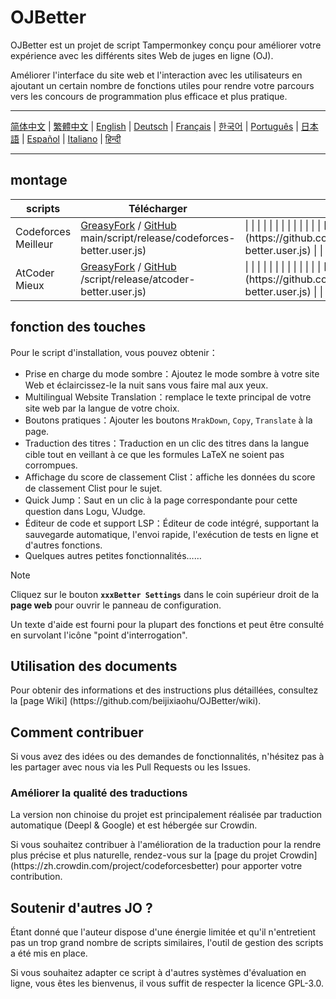 # OJBetter

OJBetter est un projet de script Tampermonkey conçu pour améliorer votre expérience avec les différents sites Web de juges en ligne (OJ).

Améliorer l'interface du site web et l'interaction avec les utilisateurs en ajoutant un certain nombre de fonctions utiles pour rendre votre parcours vers les concours de programmation plus efficace et plus pratique.

***

[简体中文](https://github.com/beijixiaohu/OJBetter/blob/main/README.md) | [繁體中文](https://github.com/beijixiaohu/OJBetter/blob/main/i18n/zh-Hant/README.md) | [English](https://github.com/beijixiaohu/OJBetter/blob/main/i18n/en/README.md) | [Deutsch](https://github.com/beijixiaohu/OJBetter/blob/main/i18n/de/README.md) | [Français](https://github.com/beijixiaohu/OJBetter/blob/main/i18n/fr/README.md) | [한국어](https://github.com/beijixiaohu/OJBetter/blob/main/i18n/ko/README.md) | [Português](https://github.com/beijixiaohu/OJBetter/blob/main/i18n/pt/README.md) | [日本語](https://github.com/beijixiaohu/OJBetter/blob/main/i18n/ja/README.md) | [Español](https://github.com/beijixiaohu/OJBetter/blob/main/i18n/es/README.md) | [Italiano](https://github.com/beijixiaohu/OJBetter/blob/main/i18n/it/README.md) | [हिन्दी](https://github.com/beijixiaohu/OJBetter/blob/main/i18n/hi/README.md)

***

## montage

| scripts             | Télécharger                                                                                                                                                                         | Téléchargement de la version bêta                                                                                                                                                                                                                      |
| ------------------- | ----------------------------------------------------------------------------------------------------------------------------------------------------------------------------------- | ------------------------------------------------------------------------------------------------------------------------------------------------------------------------------------------------------------------------------------------------------ |
| Codeforces Meilleur | [GreasyFork](https://greasyfork.org/zh-CN/scripts/465777-codeforces-better) / [GitHub](https://github.com/beijixiaohu/OJBetter/raw/) main/script/release/codeforces-better.user.js) | \| \| \| \| \| \| \| \| \| \| \| \| \| [GitHub] (https\://github.com/beijixiaohu/OJBetter/raw/main/script/dev/codeforces-better.user.js) \| \| \| \| \| \| \| \| \| \| \| \| \| |
| AtCoder Mieux       | [GreasyFork](https://greasyfork.org/zh-CN/scripts/471106-atcoder-better) / [GitHub](https://github.com/beijixiaohu/OJBetter/raw/main) /script/release/atcoder-better.user.js)       | \| \| \| \| \| \| \| \| \| \| \| \| \| [GitHub] (https\://github.com/beijixiaohu/OJBetter/raw/main/script/dev/atcoder-better.user.js)    \| \| \| \| \| \| \| \| \| \| \| \| \| |

## fonction des touches

Pour le script d'installation, vous pouvez obtenir：

- Prise en charge du mode sombre：Ajoutez le mode sombre à votre site Web et éclaircissez-le la nuit sans vous faire mal aux yeux.
- Multilingual Website Translation：remplace le texte principal de votre site web par la langue de votre choix.
- Boutons pratiques：Ajouter les boutons `MrakDown`, `Copy`, `Translate` à la page.
- Traduction des titres：Traduction en un clic des titres dans la langue cible tout en veillant à ce que les formules LaTeX ne soient pas corrompues.
- Affichage du score de classement Clist：affiche les données du score de classement Clist pour le sujet.
- Quick Jump：Saut en un clic à la page correspondante pour cette question dans Logu, VJudge.
- Éditeur de code et support LSP：Éditeur de code intégré, supportant la sauvegarde automatique, l'envoi rapide, l'exécution de tests en ligne et d'autres fonctions.
- Quelques autres petites fonctionnalités……

> [!NOTE]
>
> Cliquez sur le bouton **`xxxBetter Settings`** dans le coin supérieur droit de la **page web** pour ouvrir le panneau de configuration.
>
> Un texte d'aide est fourni pour la plupart des fonctions et peut être consulté en survolant l'icône "point d'interrogation".

## Utilisation des documents

Pour obtenir des informations et des instructions plus détaillées, consultez la [page Wiki] (https\://github.com/beijixiaohu/OJBetter/wiki).

## Comment contribuer

Si vous avez des idées ou des demandes de fonctionnalités, n'hésitez pas à les partager avec nous via les Pull Requests ou les Issues.

### Améliorer la qualité des traductions

La version non chinoise du projet est principalement réalisée par traduction automatique (Deepl & Google) et est hébergée sur Crowdin.

Si vous souhaitez contribuer à l'amélioration de la traduction pour la rendre plus précise et plus naturelle, rendez-vous sur la [page du projet Crowdin] (https\://zh.crowdin.com/project/codeforcesbetter) pour apporter votre contribution.

## Soutenir d'autres JO ?

Étant donné que l'auteur dispose d'une énergie limitée et qu'il n'entretient pas un trop grand nombre de scripts similaires, l'outil de gestion des scripts a été mis en place.

Si vous souhaitez adapter ce script à d'autres systèmes d'évaluation en ligne, vous êtes les bienvenus, il vous suffit de respecter la licence GPL-3.0.
